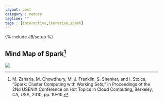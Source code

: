 ```yaml
---
layout: post
category : memory
tagline: ""
tags : [interactive,iterative,spark]
---
```

{% include JB/setup %}

## Mind Map of Spark[^spark]

![](/reading/images/20140307spark.png)

[^spark]: M. Zaharia, M. Chowdhury, M. J. Franklin, S. Shenker, and I. Stoica, “Spark: Cluster Computing with Working Sets,” in Proceedings of the 2Nd USENIX Conference on Hot Topics in Cloud Computing, Berkeley, CA, USA, 2010, pp. 10–10.

